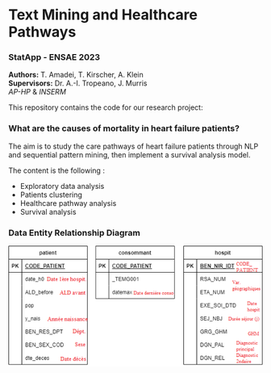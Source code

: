 # Text Mining and Healthcare Pathways

### StatApp - ENSAE 2023

**Authors:** T. Amadei, T. Kirscher, A. Klein \
**Supervisors:** Dr. A.-I. Tropeano, J. Murris \
_AP-HP_ & _INSERM_

This repository contains the code for our research project:

### What are the causes of mortality in heart failure patients?

The aim is to study the care pathways of heart failure patients through NLP and sequential pattern mining, then implement a survival analysis model.

The content is the following :
- Exploratory data analysis
- Patients clustering
- Healthcare pathway analysis
- Survival analysis

### Data Entity Relationship Diagram

![erd](/src/database_erd.png)
